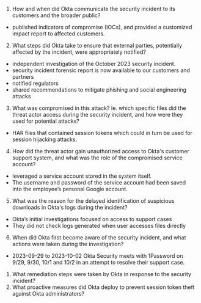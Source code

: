 1. How and when did Okta communicate the security incident to its customers and the broader public?

- published indicators of compromise (IOCs), and provided a customized impact report to affected customers.

2. What steps did Okta take to ensure that external parties, potentially affected by the incident, were appropriately notified?

- independent investigation of the October 2023 security incident.
- security incident forensic report is now available to our customers and partners
- notified regulators
- shared recommendations to mitigate phishing and social engineering attacks

3. What was compromised in this attack? Ie. which specific files did the threat actor access during the security incident, and how were they used for potential attacks?

- HAR files that contained session tokens which could in turn be used for session hijacking attacks.

4. How did the threat actor gain unauthorized access to Okta's customer support system, and what was the role of the compromised service account?

- leveraged a service account stored in the system itself.
- The username and password of the service account had been saved into the employee’s personal Google account.

5. What was the reason for the delayed identification of suspicious downloads in Okta's logs during the incident?

- Okta’s initial investigations focused on access to support cases
- They did not check logs generated when user accesses files directly

6. When did Okta first become aware of the security incident, and what actions were taken during the investigation?

- 2023-09-29 to 2023-10-02 Okta Security meets with 1Password on 9/29, 9/30, 10/1 and 10/2 in an attempt to resolve their support case.

1. What remediation steps were taken by Okta in response to the security incident?
1. What proactive measures did Okta deploy to prevent session token theft against Okta administrators?
